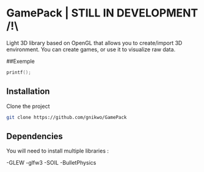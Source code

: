 # GamePack | STILL IN DEVELOPMENT /!\

Light 3D library based on OpenGL that allows you to create/import 3D environment.
You can create games, or use it to visualize raw data.

##Exemple

```C++
printf();
```

## Installation

Clone the project
```bash
git clone https://github.com/gnikwo/GamePack
```

## Dependencies 

You will need to install multiple libraries :

-GLEW
-glfw3
-SOIL
-BulletPhysics


